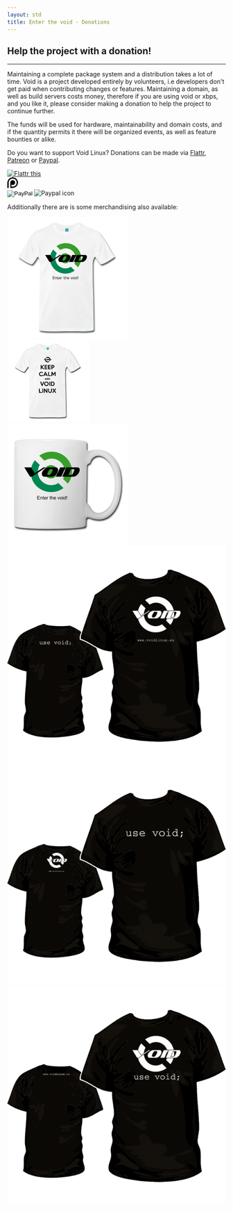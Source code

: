 ```yaml
---
layout: std
title: Enter the void - Donations
---
```


<div>
<h2>Help the project with a donation!</h2>
<hr>

Maintaining a complete package system and a distribution takes a lot of time. Void is a project
developed entirely by volunteers, i.e developers don't get paid when contributing changes or
features. Maintaining a domain, as well as build servers costs money, therefore if you are using
void or xbps, and you like it, please consider making a donation to help the project to continue further.

The funds will be used for hardware, maintainability and domain costs, and if the quantity permits it
there will be organized events, as well as feature bounties or alike.

<p>Do you want to support Void Linux? Donations can be made via <a href="https://flattr.com/submit/auto?user_id=xtraeme&amp;url=http%3A%2F%2Fwww.voidlinux.eu" target="_blank">Flattr</a>,
<a href="https://patreon.com/xtraeme">Patreon</a> or <a href="https://www.paypal.com">Paypal</a>.</p>

<div class="row">
<div class="col-md-4">
 <a href="https://flattr.com/submit/auto?user_id=xtraeme&amp;url=http%3A%2F%2Fwww.voidlinux.eu" target="_blank"><img src="//api.flattr.com/button/flattr-badge-large.png" alt="Flattr this" title="Flattr this"></a>
</div>
<div class="col-md-4">
 <a href="https://patreon.com/xtraeme"><img src="/assets/img/patreon-logo.png" alt="Become a Patron!" title="Patron me!" /></a>
</div>
<div class="col-md-4">
 <form action="https://www.paypal.com/cgi-bin/webscr" method="post" target="_top">
  <input type="hidden" name="cmd" value="_s-xclick">
  <input type="hidden" name="hosted_button_id" value="QMV62MDXJ955N">
  <input type="image" src="https://www.paypalobjects.com/en_US/i/btn/btn_donate_SM.gif" name="submit" alt="PayPal">
  <img alt="Paypal icon" src="https://www.paypalobjects.com/es_ES/i/scr/pixel.gif">
 </form>
</div>
</div>

Additionally there are is some merchandising also available:

 <div class="col-md-4">
  <a href="http://voidlinux.spreadshirt.es/"><img src="/assets/img/voidshirt.png" class="voidgpic" alt="tshirts" title="Don't you think it's a nice tee-shirt?" /></a>
 </div>
 <div class="col-md-4">
  <a href="http://voidlinux.spreadshirt.es/"><img src="/assets/img/voidshirt-keepcalm.png" class="voidgpic" alt="tshirts" title="Don't you think it's a nice tee-shirt?" /></a>
 </div>
 <div class="col-md-4">
  <a href="http://voidlinux.spreadshirt.es/"><img src="/assets/img/voidmug.png" class="voidgpic" alt="mug" title="Needed for coffee and/or tea..." /></a>
 </div>
 <div class="col-md-4">
  <a href="http://camisetasfrikis.es/camisetas/503-camiseta-void-linux-y-pack-pegatinas.html"><img src="/assets/img/voidbshirt1.png" alt="bshirt1" class="voidgpic" /></a>
 </div>
 <div class="col-md-4">
  <a href="http://camisetasfrikis.es/camisetas/504-camiseta-void-linux-y-pack-pegatinas-modelo-2.html"><img src="/assets/img/voidbshirt2.png" alt="bshirt2" class="voidgpic" /></a>
 </div>
 <div class="col-md-4">
  <a href="http://camisetasfrikis.es/camisetas/505-dddd.html"><img src="/assets/img/voidbshirt3.png" alt="bshirt3" class="voidgpic" /></a>
 </div>
</div>
